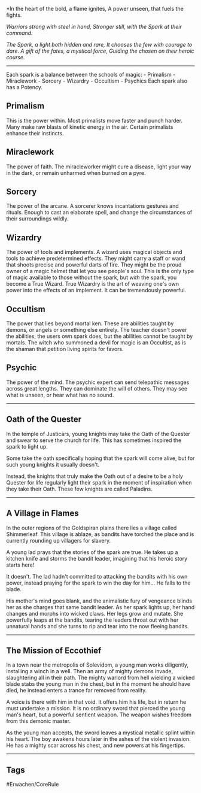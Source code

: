 *In the heart of the bold, a flame ignites, A power unseen, that fuels the fights.

*Warriors strong with steel in hand, Stronger still, with the Spark at their command.*

*The Spark, a light both hidden and rare, It chooses the few with courage to dare. A gift of the fates, a mystical force, Guiding the chosen on their heroic course.* 

---
Each spark is a balance between the schools of magic:
	- Primalism
	- Miraclework
	- Sorcery
	- Wizardry
	- Occultism
	- Psychics
Each spark also has a Potency.

## Primalism
This is the power within. Most primalists move faster and punch harder. Many make raw blasts of kinetic energy in the air. Certain primalists enhance their instincts.

## Miraclework
The power of faith. The miracleworker might cure a disease, light your way in the dark, or remain unharmed when burned on a pyre.

## Sorcery
The power of the arcane. A sorcerer knows incantations gestures and rituals. Enough to cast an elaborate spell, and change the circumstances of their surroundings wildly.

## Wizardry
The power of tools and implements. A wizard uses magical objects and tools to achieve predetermined effects. They might carry a staff or wand that shoots precise and powerful darts of fire. They might be the proud owner of a magic helmet that let you see people's soul. This is the only type of magic available to those without the spark, but *with* the spark, you become a True Wizard. True Wizardry is the art of weaving one's own power into the effects of an implement. It can be tremendously powerful.

## Occultism
The power that lies beyond mortal ken. These are abilities taught by demons, or angels or something else entirely. The teacher doesn't power the abilities, the users own spark does, but the abilities cannot be taught by mortals. The witch who summoned a devil for magic is an Occultist, as is the shaman that petition living spirits for favors.

## Psychic
The power of the mind. The psychic expert can send telepathic messages across great lengths. They can dominate the will of others. They may see what is unseen, or hear what has no sound.

---
## Oath of the Quester
In the temple of Justicars, young knights may take the Oath of the Quester and swear to serve the church for life. This has sometimes inspired the spark to light up. 

Some take the oath specifically hoping that the spark will come alive, but for such young knights it usually doesn't. 

Instead, the knights that truly make the Oath out of a desire to be a holy Quester for life regularly light their spark in the moment of inspiration when they take their Oath. These few knights are called Paladins.

---
## A Village in Flames
In the outer regions of the Goldspiran plains there lies a village called Shimmerleaf. This village is ablaze, as bandits have torched the place and is currently rounding up villagers for slavery. 

A young lad prays that the stories of the spark are true. He takes up a kitchen knife and storms the bandit leader, imagining that his heroic story starts here!

It doesn't. The lad hadn't committed to attacking the bandits with his own power, instead praying for the spark to win the day for him... He falls to the blade.

His mother's mind goes blank, and the animalistic fury of vengeance blinds her as she charges that same bandit leader. As her spark lights up, her hand changes and morphs into wicked claws. Her legs grow and mutate. She powerfully leaps at the bandits, tearing the leaders throat out with her unnatural hands and she turns to rip and tear into the now fleeing bandits.

---

## The Mission of Eccothief
In a town near the metropolis of Solevidom, a young man works diligently, installing a winch in a well. Then an army of mighty demons invade, slaughtering all in their path. The mighty warlord from hell wielding a wicked blade stabs the young man in the chest, but in the moment he should have died, he instead enters a trance far removed from reality.

A voice is there with him in that void. It offers him his life, but in return he must undertake a mission. It is no ordinary sword that pierced the young man's heart, but a powerful sentient weapon. The weapon wishes freedom from this demonic master. 

As the young man accepts, the sword leaves a mystical metallic splint within his heart. The boy awakens hours later in the ashes of the violent invasion. He has a mighty scar across his chest, and new powers at his fingertips. 

---


## Tags
#Erwachen/CoreRule 